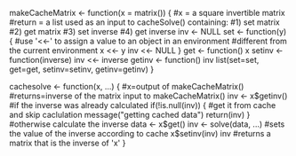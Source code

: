 makeCacheMatrix <- function(x = matrix()) {
  #x = a square invertible matrix
  #return = a list used as an input to cacheSolve() containing:
  #1) set matrix
  #2) get matrix
  #3) set inverse
  #4) get inverse
  inv <- NULL
  set <- function(y) {
    #use '<<-' to assign a value to an object in an environment
    #different from the current environment
    x <<- y
    inv <<- NULL
  }
  get <- function() x
  setinv <- function(inverse) inv <<- inverse
  getinv <- function() inv
  list(set=set, get=get, setinv=setinv, getinv=getinv)
}

cachesolve <- function(x, ...) {
  #x=output of makeCacheMatrix()
  #returns=inverse of the matrix input to makeCacheMatrix()
  inv <- x$getinv()
  #if the inverse was already calculated
  if(!is.null(inv)) {
  #get it from cache and skip caclulation
    message("getting cached data")
    return(inv)
  }
  #otherwise calculate the inverse
  data <- x$get()
  inv <- solve(data, ...)
  #sets the value of the inverse according to cache
  x$setinv(inv)
  inv
  #returns a matrix that is the inverse of 'x'
}
